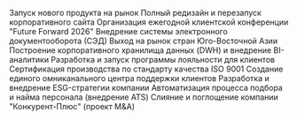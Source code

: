 Запуск нового продукта на рынок
Полный редизайн и перезапуск корпоративного сайта
Организация ежегодной клиентской конференции "Future Forward 2026"
Внедрение системы электронного документооборота (СЭД)
Выход на рынок стран Юго-Восточной Азии
Построение корпоративного хранилища данных (DWH) и внедрение BI-аналитики
Разработка и запуск программы лояльности для клиентов
Сертификация производства по стандарту качества ISO 9001
Создание единого омниканального центра поддержки клиентов
Разработка и внедрение ESG-стратегии компании
Автоматизация процесса подбора и найма персонала (внедрение ATS)
Слияние и поглощение компании "Конкурент-Плюс" (проект M&A)
